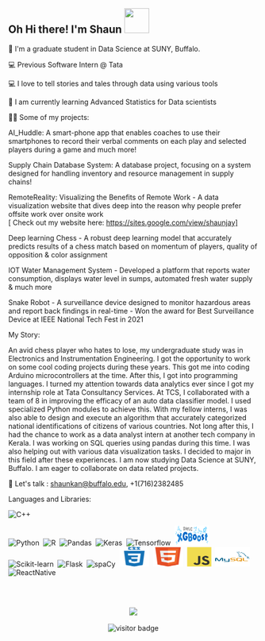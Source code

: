 ## Oh Hi there! I'm Shaun    <img src="https://raw.githubusercontent.com/MartinHeinz/MartinHeinz/master/wave.gif" width="50" height="50">



🌅 I'm a graduate student in Data Science at SUNY, Buffalo. 

💻 Previous Software Intern @ Tata

💻 I love to tell stories and tales through data using various tools

🌱 I am currently learning Advanced Statistics for Data scientists

👨‍💻 Some of my projects:

AI_Huddle: A smart-phone app that enables coaches to use their smartphones to record their verbal comments on each play and selected players during a game and much more!

Supply Chain Database System: A database project, focusing on a system designed for handling inventory and resource management in supply chains!

RemoteReality: Visualizing the Benefits of Remote Work - A data visualization website that dives deep into the reason why people prefer offsite work over onsite work
<br>[ Check out my website here: https://sites.google.com/view/shaunjay]

Deep learning Chess - A robust deep learning model that accurately predicts results of a chess match based on momentum of players, quality of opposition & color assignment

IOT Water Management System - Developed a platform that reports water consumption, displays water level in sumps, automated fresh water supply & much more

Snake Robot - A surveillance device designed to monitor hazardous areas and report back findings in real-time - Won the award for Best Surveillance Device at IEEE National Tech Fest in 2021 

My Story:

An avid chess player who hates to lose, my undergraduate study was in Electronics and Instrumentation Engineering. 
I got the opportunity to work on some cool coding projects during these years. This got me into coding Arduino
microcontrollers at the time. After this, I got into programming languages. I turned my attention towards 
data analytics ever since I got my internship role at Tata Consultancy Services. At TCS, I collaborated 
with a team of 8 in improving the efficacy of an auto data classifier model. I used specialized Python modules
to achieve this. With my fellow interns, I was also able to design and execute an algorithm that accurately
categorized national identifications of citizens of various countries. Not long after this, I had the 
chance to work as a data analyst intern at another tech company in Kerala. I was working on SQL queries
using pandas during this time. I was also helping out with various data visualization tasks. I decided
to major in this field after these experiences. I am now studying Data Science at SUNY, Buffalo.
I am eager to collaborate on data related projects. 

🍵 Let's talk : shaunkan@buffalo.edu, +1(716)2382485

Languages and Libraries:

<div>
  <img src="https://upload.wikimedia.org/wikipedia/commons/thumb/1/18/ISO_C%2B%2B_Logo.svg/800px-ISO_C%2B%2B_Logo.svg.png" title="C++" alt="C++" width="70" height="40"/>&nbsp;
  
  <img src="https://www.python.org/static/community_logos/python-logo.png" title="Python" alt="Python" width="70" height="40"/>&nbsp;
  <img src="https://www.r-project.org/Rlogo.png" title="R" alt="R" width="70" height="40"/>&nbsp;
  <img src="https://pandas.pydata.org/docs/_static/pandas.svg" title="Pandas" alt="Pandas" width="70" height="40"/>&nbsp;
  <img src="https://upload.wikimedia.org/wikipedia/commons/thumb/a/ae/Keras_logo.svg/180px-Keras_logo.svg.png" title="Keras" alt="Keras" width="70" height="40"/>&nbsp;
  <img src="https://www.gstatic.com/devrel-devsite/prod/vb47a36f3a983ed748bf281529457db47955fe57e2b5ea15e7e9641c5e7b5032e/tensorflow/images/lockup.svg" title="Tensorflow" alt="Tensorflow" width="70" height="40"/>&nbsp;
  <img src="https://raw.githubusercontent.com/dmlc/dmlc.github.io/master/img/logo-m/xgboost.png" title="XGBoost" alt="XGBoost" width="70" height="40"/>&nbsp;
  <img src="https://scikit-learn.org/stable/_static/scikit-learn-logo-small.png" title="Scikit-learn" alt="Scikit-learn" width="70" height="40"/>&nbsp;
  <img src="https://flask.palletsprojects.com/en/2.3.x/_images/flask-horizontal.png" title="Flask" alt="Flask" width="70" height="40"/>&nbsp;
  <img src="https://spacy.io/_next/static/media/spacy-tailored-pipelines_wide.40a24484.png"  title="spaCy" alt="spaCy" width="80" height="40"/>&nbsp;
  <img src="https://github.com/devicons/devicon/blob/master/icons/css3/css3-plain-wordmark.svg"  title="CSS3" alt="CSS" width="60" height="40"/>&nbsp;
  <img src="https://github.com/devicons/devicon/blob/master/icons/html5/html5-original.svg" title="HTML5" alt="HTML" width="60" height="40"/>&nbsp;
  <img src="https://github.com/devicons/devicon/blob/master/icons/javascript/javascript-original.svg" title="JavaScript" alt="JavaScript" width="50" height="40"/>&nbsp;
  <img src="https://github.com/devicons/devicon/blob/master/icons/mysql/mysql-original-wordmark.svg" title="MySQL"  alt="MySQL" width="70" height="40"/>&nbsp;
  <img src="https://reactnative.dev/img/header_logo.svg" title="NodeJS" alt="ReactNative" width="60" height="40"/>&nbsp;
</div>

<br>
<br>

<p align="center"><img src="https://github-readme-stats.vercel.app/api/top-langs/?username=shaunthom&hide=jupyter%20notebook&theme=dark" width="375"></p>

<p align="center"><img src="https://komarev.com/ghpvc/?username=shaunthom" alt="visitor badge"/></p>
